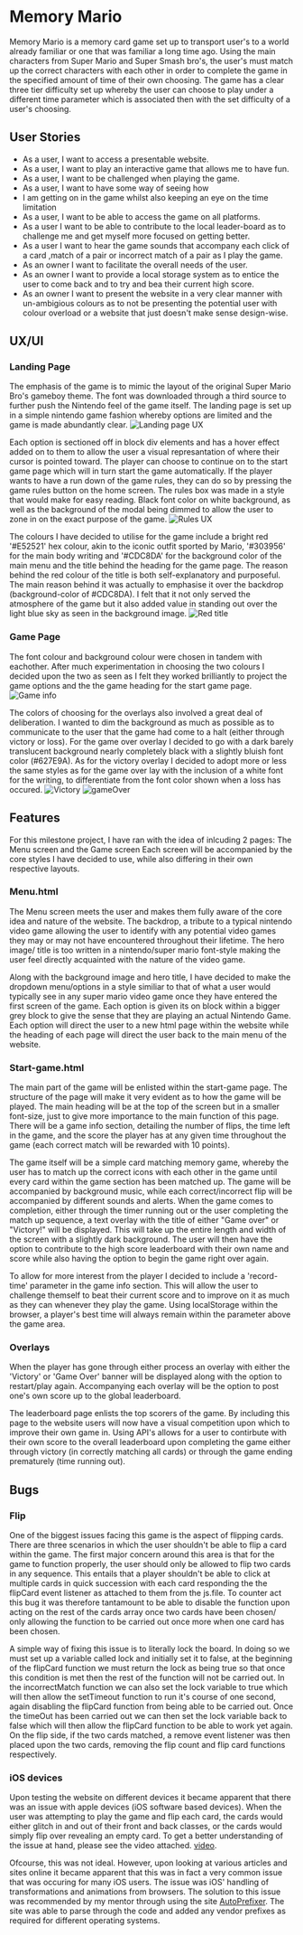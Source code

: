 # Memory Mario
Memory Mario is a memory card game set up to transport user's to a world already familiar or one that was familiar a long time ago. Using the main characters from Super Mario and Super Smash bro's, the user's must match up the correct characters with each other in order to complete the game in the specified amount of time of their own choosing. The game has a clear three tier difficulty set up whereby the user can choose to play under a different time parameter which is associated then with the set difficulty of a user's choosing.

## User Stories

- As a user, I want to access a presentable website.
- As a user, I want to play an interactive game that allows me to have fun.
- As a user, I want to be challenged when playing the game.
- As a user, I want to have some way of seeing how 
- I am getting on in the game whilst also keeping an eye on the time limitation
- As a user, I want to be able to access the game on all platforms.
- As a user I want to be able to contribute to the local leader-board as to challenge me and get myself more focused on getting better.
- As a user I want to hear the game sounds that accompany each click of a card ,match of a pair or incorrect match of a pair as I play the game.
- As an owner I want to facilitate the overall needs of the user.
- As an owner I want to provide a local storage system as to entice the user to come back and to try and bea their current high score.
- As an owner I want to present the website in a very clear manner with un-ambigious colours as to not be presenting the potential user with colour overload or a website that just doesn't make sense design-wise.


## UX/UI 

### Landing Page
The emphasis of the game is to mimic the layout of the original Super Mario Bro's gameboy theme. The font was downloaded through a third source to further push the Nintendo feel of the game itself. The landing page is set up in a simple nintendo game fashion whereby options are limited and the game is made abundantly clear. ![Landing page UX](screenshots/landingpage.png)

Each option is sectioned off in block div elements and has a hover effect added on to them to allow the user a visual represantation of where their cursor is pointed toward. The player can choose to continue on to the start game page which will in turn start the game automatically. If the player wants to have a run down of the game rules, they can do so by pressing the game rules button on the home screen. The rules box was made in a style that would make for easy reading. Black font color on white background, as well as the background of the modal being dimmed to allow the user to zone in on the exact purpose of the game. ![Rules UX](screenshots/rules.png)

The colours I have decided to utilise for the game include a bright red '#E52521' hex colour, akin to the iconic outfit sported by Mario, '#303956' for the main body writing and '#CDC8DA' for the background color of the main menu and the title behind the heading for the game page. The reason behind the red colour of the title is both self-explanatory and purposeful. The main reason behind it was actually to emphasise it over the backdrop (background-color of #CDC8DA). I felt that it not only served the atmosphere of the game but it also added value in standing out over the light blue sky as seen in the background image. ![Red title](screenshots/titlecolor.png)

### Game Page
The font colour and background colour were chosen in tandem with eachother. After much experimentation in choosing the two colours I decided upon the two as seen as I felt they worked brilliantly to project the game options and the the game heading for the start game page. ![Game info](screenshots/gameInfo.png)

The colors of choosing for the overlays also involved a great deal of deliberation. I wanted to dim the background as much as possible as to communicate to the user that the game had come to a halt (either through victory or loss). For the game over overlay I decided to go with a dark barely translucent background nearly completely black with a slightly bluish font color (#627E9A). As for the victory overlay I decided to adopt more or less the same styles as for the game over lay with the inclusion of a white font for the writing, to differentiate from the font color shown when a loss has occured.
![Victory](screenshots/victory.png)
![gameOver](screenshots/gameOver.png)



## Features
For this milestone project, I have ran with the idea of inlcuding 2 pages: The Menu screen and the Game screen Each screen will be accompanied by the core styles I have decided to use, while also differing in their own respective layouts.

### Menu.html
The Menu screen meets the user and makes them fully aware of the core idea and nature of the website. The backdrop, a tribute to a typical nintendo video game allowing the user to identify with any potential video games they may or may not have encountered throughout their lifetime. The hero image/ title is too written in a nintendo/super mario font-style making the user feel directly acquainted with the nature of the video game. 

Along with the background image and hero title, I have decided to make the dropdown menu/options in a style similiar to that of what a user would typically see in any super mario video game once they have entered the first screen of the game. Each option is given its on block within a bigger grey block to give the sense that they are playing an actual Nintendo Game. Each option will direct the user to a new html page within the website while the heading of each page will direct the user back to the main menu of the website.

### Start-game.html
The main part of the game will be enlisted within the start-game page. The structure of the page will make it very evident as to how the game will be played. The main heading will be at the top of the screen but in a smaller font-size, just to give more importance to the main function of this page. There will  be a game info section, detailing the number of flips, the time left in the game, and the score the player has at any given time throughout the game (each correct match will be rewarded with 10 points). 

The game itself will be a simple card matching memory game, whereby the user has to match up the correct icons with each other in the game until every card within the game section has been matched up. The game will be accompanied by background music, while each correct/incorrect flip will be accompanied by different sounds and alerts. When the game comes to completion, either through the timer running out or the user completing the match up sequence, a text overlay with the title of either "Game over" or "Victory!" will be displayed. This will take up the entire length and width of the screen with a slightly dark background. The user will then have the option to contribute to the high score leaderboard with their own name and score while also having the option to begin the game right over again.

To allow for more interest from the player I decided to include a 'record-time' parameter in the game info section. This will allow the user to challenge themself to beat their current score and to improve on it as much as they can whenever they play the game. Using localStorage within the browser, a player's best time will always remain within the parameter above the game area. 

### Overlays

When the player has gone through either process an overlay with either the 'Victory' or 'Game Over' banner will be displayed along with the option to restart/play again. Accompanying each overlay will be the option to post one's own score up to the global leaderboard.

The leaderboard page enlists the top scorers of the game. By including this page to the website users will now have a visual competition upon which to improve their own game in. Using API's allows for a user to contirbute with their own score to the overall leaderboard upon completing the game either through victory (in correctly matching all cards) or through the game ending prematurely (time running out). 

## Bugs

### Flip
One of the biggest issues facing this game is the aspect of flipping cards. There are three scenarios in which the user shouldn't be able to flip a card within the game.
The first major concern around this area is that for the game to function properly, the user should only be allowed to flip two cards in any sequence. This entails that a player shouldn't be able to click at multiple cards in quick succession with each card responding the the flipCard event listener as attached to them from the js.file. To counter act this bug it was therefore tantamount to be able to disable the function upon acting on the rest of the cards array once two cards have been chosen/ only allowing the function to be carried out once more when one card has been chosen. 

A simple way of fixing this issue is to literally lock the board. In doing so we must set up a variable called lock and initially set it to false, at the beginning of the flipCard function we must return the lock as being true so that once this condition is met then the rest of the function will not be carried out. In the incorrectMatch function we can also set the lock variable to true which will then allow the setTimeout function to run it's course of one second, again disabling the flipCard function from being able to be carried out. Once the timeOut has been carried out we can then set the lock variable back to false which will then allow the flipCard function to be able to work yet again. On the flip side, if the two cards matched, a remove event listener was then placed upon the two cards, removing the flip count and flip card functions respectively.

### iOS devices

Upon testing the website on different devices it became apparent that there was an issue with apple devices (iOS software based devices). When the user was attempting to play the game and flip each card, the cards would either glitch in and out of their front and back classes, or the cards would simply flip over revealing an empty card. To get a better understanding of the issue at hand, please see the video attached. [video](https://drive.google.com/file/d/1x20q8UN-MaX6J3W4EFh7cG296om9MLEU/view?usp=sharing).

Ofcourse, this was not ideal. However, upon looking at various articles and sites online it became apparent that this was in fact a very common issue that was occuring for many iOS users. The issue was iOS' handling of transformations and animations from browsers. The solution to this issue was recommended by my mentor through using the site [AutoPrefixer](https://autoprefixer.github.io/). The site was able to parse through the code and added any vendor prefixes as required for different operating systems. 





 

